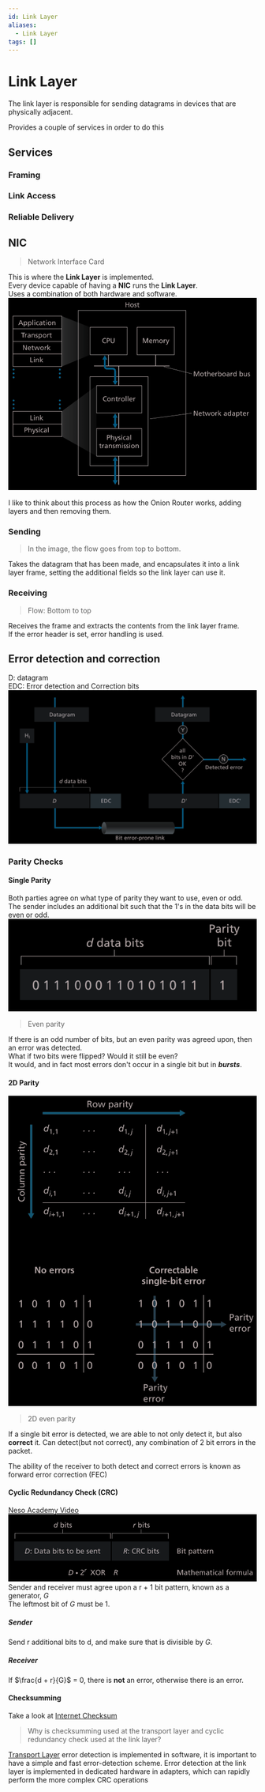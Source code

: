 ```yaml
---
id: Link Layer
aliases:
  - Link Layer
tags: []
---
```


# Link Layer
The link layer is responsible for sending datagrams in devices that are physically adjacent.   

Provides a couple of services in order to do this

## Services 
### Framing
### Link Access 
### Reliable Delivery 

## NIC 
> Network Interface Card

This is where the **Link Layer** is implemented.  
Every device capable of having a **NIC** runs the **Link Layer**.  
Uses a combination of both hardware and software.  
![img](../Images/e1.png) 

I like to think about this process as how the Onion Router works, adding layers and then removing them.  
### Sending 
> In the image, the flow goes from top to bottom. 

Takes the datagram that has been made, and encapsulates it into a link layer frame, setting the additional fields so the link layer can use it.  

### Receiving 
> Flow: Bottom to top

Receives the frame and extracts the contents from the link layer frame.  
If the error header is set, error handling is used.  

## Error detection and correction 

D: datagram   
EDC: Error detection and Correction bits  
![img](../Images/e2.png) 

### Parity Checks
#### Single Parity 
Both parties agree on what type of parity they want to use, even or odd.  
The sender includes an additional bit such that the 1's in the data bits will be even or odd. 
![img](../Images/e3.png) 
> Even parity 

If there is an odd number of bits, but an even parity was agreed upon, then an error was detected.  
What if two bits were flipped? Would it still be even?  
It would, and in fact most errors don't occur in a single bit but in ***bursts***.  

#### 2D Parity 
![w](../Images/e4.png) 
> 2D even parity 

If a single bit error is detected, we are able to not only detect it, but also **correct** it. 
Can detect(but not correct), any combination of 2 bit errors in the packet.  

The ability of the receiver to both detect and correct errors is known as forward error correction (FEC)

#### Cyclic Redundancy Check (CRC) 
[Neso Academy Video](https://www.youtube.com/watch?v=A9g6rTMblz4) 
![img](../Images/e5.png) 
Sender and receiver must agree upon a r + 1 bit pattern, known as a generator, $G$  
The leftmost bit of $G$ must be 1.  
##### Sender 
Send r additional bits to d, and make sure that is divisible by $G$.  

##### Receiver
If $\frac{d + r}{G}$ = 0, there is **not** an error, otherwise there is an error. 

#### Checksumming 
Take a look at [Internet Checksum](notes/Internet%20Checksum.md)
> Why is checksumming used at the transport layer and cyclic redundancy  check used at the link layer?  

[Transport Layer](notes/Transport%20Layer.md) error detection is implemented in software, it is important to have a simple and fast  error-detection scheme. Error detection at  the link layer is implemented in dedicated hardware in adapters, which can rapidly  perform the more complex CRC operations








